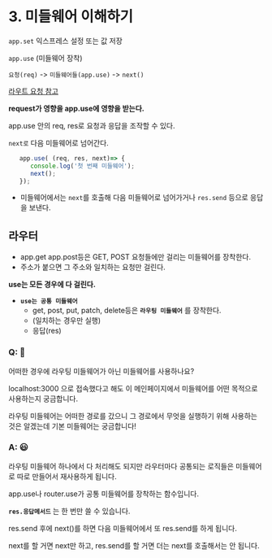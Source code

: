 # 3. 미들웨어 이해하기

`app.set` 익스프레스 설정 또는 값 저장

`app.use` (미들웨어 장착)

`요청(req)` -> `미들웨어들(app.use)` -> `next()`

[라우트 요청 참고](https://luckyyowu.tistory.com/346)

__request가 영향을 app.use에 영향을 받는다.__

app.use 안의 req, res로 요청과 응답을 조작할 수 있다.

`next로` 다음 미들웨어로 넘어간다.

```javascript
   app.use( (req, res, next)=> {
      console.log('첫 번째 미들웨어');
      next();
   });
```

- 미들웨어에서는 `next`를 호출해 다음 미들웨어로 넘어가거나 `res.send` 등으로 응답을 보낸다.

## 라우터
- app.get app.post등은 GET, POST 요청들에만 걸리는 미들웨어를 장착한다.
- 주소가 붙으면 그 주소와 일치하는 요청만 걸린다.

__use는 모든 경우에 다 걸린다.__

- **`use는 공통 미들웨어`**
  - get, post, put, patch, delete등은 **`라우팅 미들웨어`** 를 장착한다.
  - (일치하는 경우만 실행)
  - 응답(res)

### Q: 🤔
어떠한 경우에 라우팅 미들웨어가 아닌 미들웨어를 사용하나요?

localhost:3000 으로 접속했다고 해도 이 메인페이지에서 미들웨어를 어떤 목적으로 사용하는지 궁금합니다.

라우팅 미들웨어는 어떠한 경로를 갔으니 그 경로에서 무엇을 실행하기 위해 사용하는 것은 알겠는데 기본 미들웨어는 궁금합니다!

### A: 😃
라우팅 미들웨어 하나에서 다 처리해도 되지만 라우터마다 공통되는 로직들은 미들웨어로 따로 만들어서 재사용하게 됩니다. 

app.use나 router.use가 공통 미들웨어를 장착하는 함수입니다.

**`res.응답메서드`** 는 한 번만 쓸 수 있습니다.

res.send 후에 next()를 하면 다음 미들웨어에서 또 res.send를 하게 됩니다. 

next를 할 거면 next만 하고, res.send를 할 거면 더는 next를 호출해서는 안 됩니다.
